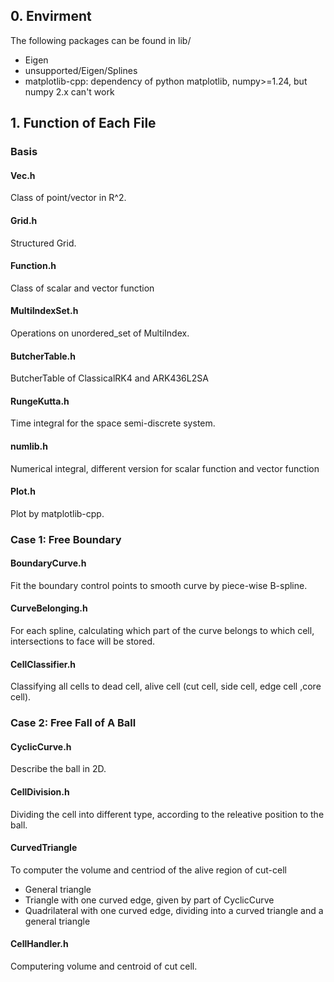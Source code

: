 ## 0. Envirment

The following packages can be found in lib/

+ Eigen
+ unsupported/Eigen/Splines
+ matplotlib-cpp: dependency of python matplotlib, numpy>=1.24, but numpy 2.x can't work

## 1. Function of Each File

### Basis

####  Vec.h

Class of point/vector in R^2.

#### Grid.h

Structured Grid.

#### Function.h

Class of scalar and vector function

#### MultiIndexSet.h

Operations on unordered_set of MultiIndex.

#### ButcherTable.h

ButcherTable of ClassicalRK4 and ARK436L2SA


#### RungeKutta.h

Time integral for the space semi-discrete system.

#### numlib.h

Numerical integral, different version for scalar function and vector function

#### Plot.h

Plot by matplotlib-cpp.

### Case 1: Free Boundary 

#### BoundaryCurve.h

Fit the boundary control points to smooth curve by piece-wise B-spline.  

#### CurveBelonging.h

For each spline, calculating which part of the curve belongs to which cell, intersections to face will be stored.

#### CellClassifier.h

Classifying all cells to dead cell, alive cell (cut cell, side cell, edge cell ,core cell).


### Case 2: Free Fall of A Ball

#### CyclicCurve.h

Describe the ball in 2D.

#### CellDivision.h

Dividing the cell into different type, according to the releative position to the ball.

#### CurvedTriangle

To computer the volume and centriod of the alive region of cut-cell

+ General triangle
+ Triangle with one curved edge, given by part of CyclicCurve
+ Quadrilateral with one curved edge, dividing into a curved triangle and a general triangle


#### CellHandler.h

Computering volume and centroid of cut cell.




